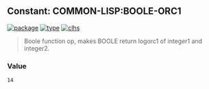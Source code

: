 ## Constant: COMMON-LISP:BOOLE-ORC1
[![package](https://img.shields.io/badge/Package-COMMON--LISP-5f9ea0.svg?style=social&colorA=999999)](../) [![type](https://img.shields.io/badge/Type-Constant-5f9ea0.svg?style=social&colorA=999999)](../#constant) [![clhs](https://img.shields.io/badge/CLHS-BOOLE--ORC1-5f9ea0.svg?style=social&colorA=999999)](http://www.lispworks.com/documentation/HyperSpec/Body/v_b_1_b.htm) 

> Boole function op, makes BOOLE return logorc1 of integer1 and integer2.

### Value
```
14
```
